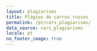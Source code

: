 ```yaml
---
layout: plagiarisms
title: Plágios de carros russos
permalink: /pt/cars_plagiarisms/
data_source: cars_plagiarisms
locale: pt
no_footer_image: true
---
```

